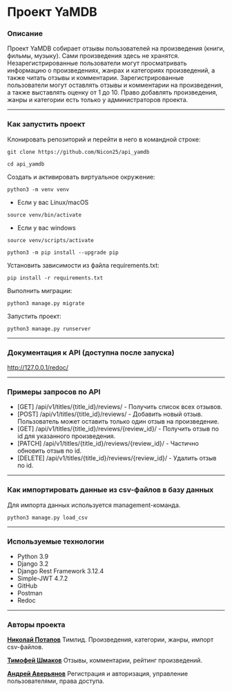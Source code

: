 # Проект YaMDB

### Описание 

Проект YaMDB собирает отзывы пользователей на произведения (книги, фильмы, музыку). Сами произведения здесь не хранятся. Незарегистрированные пользователи могут просматривать информацию о произведениях, жанрах и категориях произведений, а также читать отзывы и комментарии.
Зарегистрированные пользователи могут оставлять отзывы и комментарии на произведения, а также выставлять оценку от 1 до 10. Право добавлять произведения, жанры и категории есть только у администраторов проекта. 

----

### Как запустить проект

Клонировать репозиторий и перейти в него в командной строке:

```
git clone https://github.com/Nicon25/api_yamdb
```

```
cd api_yamdb
```

Cоздать и активировать виртуальное окружение:

```
python3 -m venv venv
```

* Если у вас Linux/macOS

```
source venv/bin/activate
```

* Если у вас windows

```
source venv/scripts/activate
```

```
python3 -m pip install --upgrade pip
```

Установить зависимости из файла requirements.txt:

```
pip install -r requirements.txt
```

Выполнить миграции:

```
python3 manage.py migrate
```

Запустить проект:

```
python3 manage.py runserver
```

----

### Документация к API (доступна после запуска)
http://127.0.0.1/redoc/

----

### Примеры запросов по API

- [GET] /api/v1/titles/{title_id}/reviews/ - Получить список всех отзывов.
- [POST]  /api/v1/titles/{title_id}/reviews/ - Добавить новый отзыв. Пользователь может оставить только один отзыв на произведение.
- [GET] /api/v1/titles/{title_id}/reviews/{review_id}/ - Получить отзыв по id для указанного произведения.
- [PATCH] /api/v1/titles/{title_id}/reviews/{review_id}/ - Частично обновить отзыв по id.
- [DELETE] /api/v1/titles/{title_id}/reviews/{review_id}/ - Удалить отзыв по id.

----

### Как импортировать данные из csv-файлов в базу данных

Для импорта данных используется management-команда.

```
python3 manage.py load_csv
```

----

### Используемые технологии

* Python 3.9
* Django 3.2
* Django Rest Framework 3.12.4
* Simple-JWT 4.7.2
* GitHub
* Postman
* Redoc

----

### Авторы проекта

**[Николай Потапов](https://github.com/Nicon25)** Тимлид. Произведения, категории, жанры, импорт csv-файлов.

**[Тимофей Шмаков](https://github.com/Anac0n6a)** Отзывы, комментарии, рейтинг произведений.

**[Андрей Аверьянов](https://github.com/Vichynaa)** Регистрация и авторизация, управление пользователями, права доступа.
